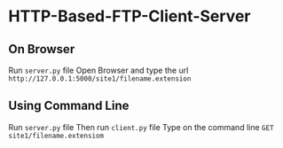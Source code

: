 # HTTP-Based-FTP-Client-Server

## On Browser

Run `server.py` file 
Open Browser and type the url `http://127.0.0.1:5000/site1/filename.extension`


## Using Command Line 

Run `server.py` file
Then run `client.py` file
Type on the command line `GET site1/filename.extensiom`
